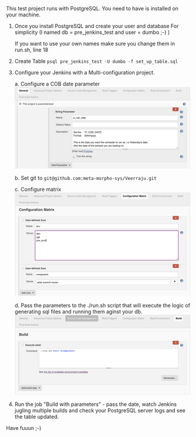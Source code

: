 This test project runs with PostgreSQL. You need to have is installed on your machine.

1. Once you install PostgreSQL and create your user and database 
    For simplicity (I named db = pre_jenkins_test and user = dumbo ;-) )
    
    If you want to use your own names make sure you change them in run.sh, line 18

2. Create Table
    `psql pre_jenkins_test -U dumbo -f set_up_table.sql`

3. Configure your Jenkins with a Multi-configuration project.

    a. Configure a COB date parameter ![Configure a COB date parameter](https://github.com/meta-morpho-sys/Veerraju/blob/master/images/date_parameter.png)
    
    b. Set git to `git@github.com:meta-morpho-sys/Veerraju.git`

    c. Configure matrix ![Configure matrix](https://github.com/meta-morpho-sys/Veerraju/blob/master/images/configure_matrix.png)

    d. Pass the parameters to the ./run.sh script that will execute the logic of generating sql files and running them aginst your db.
        ![Pass parameters](https://github.com/meta-morpho-sys/Veerraju/blob/master/images/pass_parameters_to_run_script.png)
    


4. Run the job "Build with parameters" - pass the date, watch Jenkins jugling multiple builds and check your PostgreSQL server logs and see the table updated.

Have fuuun ;-)





